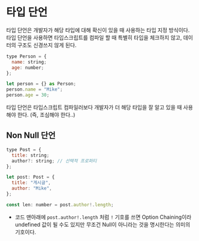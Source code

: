 # 타입 단언

타입 단언은 개발자가 해당 타입에 대해 확신이 있을 때 사용하는 타입 지정 방식이다. 타입 단언을 사용하면 타입스크립트를 컴파일 할 때 특별히 타입을 체크하지 않고, 데이터의 구조도 신경쓰지 않게 된다.

```javascript
type Person = {
  name: string;
  age: number;
};

let person = {} as Person;
person.name = "Mike";
person.age = 30;
```

타입 단언은 타입스크립트 컴파일러보다 개발자가 더 해당 타입을 잘 알고 있을 때 사용해야 한다. (즉, 조심해야 한다..)

## Non Null 단언

```javascript
type Post = {
  title: string;
  author?: string; // 선택적 프로퍼티
};

let post: Post = {
  title: "게시글",
  author: "Mike",
};

const len: number = post.author!.length;
```

- 코드 맨아래에 `post.author!.length` 처럼 `!` 기호를 쓰면 Option Chaining이라 undefined 값이 될 수도 있지만 무조건 Null이 아니라는 것을 명시한다는 의미의 기호이다.
